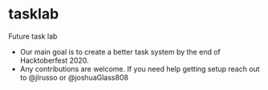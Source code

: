 # tasklab
Future task lab

- Our main goal is to create a better task system by the end of Hacktoberfest 2020.
- Any contributions are welcome. If you need help getting setup reach out to @jlrusso or @joshuaGlass808

